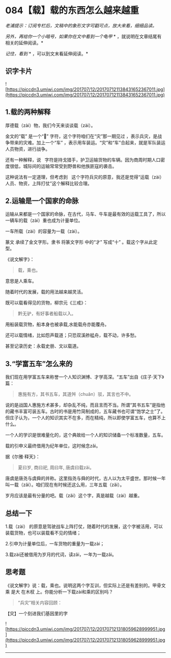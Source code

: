 # 084【载】载的东西怎么越来越重

 *老浦提示：订阅专栏后，文稿中的象形文字可戳可点，放大来看，细细品读。*

 *另外，再给你一个小暗号，如果你在文中看到一个龟甲*  * ，就说明在文章结尾有相关的延伸阅读。*

 *记住，看到*  * ，可以到文末看延伸阅读。*

## 识字卡片

![https://piccdn3.umiwi.com/img/201707/12/201707121138431652367011.jpg](https://piccdn3.umiwi.com/img/201707/12/201707121138431652367011.jpg)

## 1.载的两种解释

厚德载（zài）物，我们今天来谈谈载（zài）。

金文的“载” 是一个“” 字符，这个字符咱们在“灾”那一期见过 ，表示兵灾，是战争带来的灾难。加上一个“车” ，表示用车装运。“灾”和“车”合起来，就是军队装运人员物资，进行战争。

还有一种解释，说   字符是持戈猎手，护卫运输货物的车辆。因为商周时期人口密度很低，城际间的运输常常受到野兽和他族匪寇的袭击。

这种说法有一定道理，但考虑到   这个字符兵灾的原意，我还是觉得“运载（zài）人员、物资，上阵打仗”这个解释比较合理。

## 2.运输是一个国家的命脉 

运输从来都是一个国家的命脉，在古代，马车、牛车是最有效的运载工具了，所以一辆车的载（zài）重也成为计量单位。

一车所载（zài）的容量为一载（zài）。

篆文 承续了金文字形。隶书 将篆文字形 中的“才” 写成“十” 。载这个字从此定型。

《说文解字》：

> 载，乘也。

意思是人乘车。

随着时代的发展，载的用法越来越灵活。

既可以载看得见的货物，柳宗元《三戒》：

> 黔无驴，有好事者船载以入。

用船装载货物，船本身也被承载,水能载舟亦能覆舟。

还可以载情绪，比如怨声载道；只恐双溪舴艋舟，载不动，许多愁。

甚至记录历史：永载史册、文以载道。

## 3.“学富五车”怎么来的

我们现在用学富五车来称誉一个人知识渊博、才学高深。“五车”出自《庄子·天下》篇：

> 惠施有方，其书五车，其道舛（chuǎn）驳，其言也不中。

说的是战国人惠施方术甚多，却杂乱不纯，而且言而不当。所谓“其书五车”是指他的藏书丰富可装五车。古时的书是用竹简制成的，五车藏书也可谓“饱学之士”了。但庄子认为，一个人的知识其实不在多，而在精纯，所以即使学富五车，也算不上什么。

一个人的学识是很难量化的，这个典故给一个人的知识储备一个标准数量，五车。

载的引申义最终借用为纪年单位，这时候念zǎi。

据《尔雅·释天》：

> 夏曰岁, 商曰祀, 周曰年, 唐虞曰载zǎi。

唐虞是唐尧与虞舜的并称。这里指尧与舜的时代，古人以为太平盛世。那时候一年叫一载（zǎi）。咱们现在有时候还这么用，三年五载（zǎi）。

岁月应该是最有分量的吧。载（zǎi）这个字，真是越载（zài）越重。

## 总结一下

1.载（zài） 的原意是驾驶战车上阵打仗，随着时代的发展，这个字被活用，可以装载货物，也可以装载看不见的情绪；

2.引申为计量单位后，一车货物的重量为一载zài；

3.载zài还被借用为岁月的代词，读zǎi，一年为一载zǎi。

## 思考题

《说文解字》说：载，乘也。说明这两个字互训，但实际上还是有差别的。甲骨文乘 是大 在木杈 上。你能分析一下载zài和乘的区别吗？

> “兵灾”相关内容回顾：

【灾】一个刻进我们基因里的字

![https://piccdn3.umiwi.com/img/201707/12/201707121318059628999951.jpg](https://piccdn3.umiwi.com/img/201707/12/201707121318059628999951.jpg)

---
